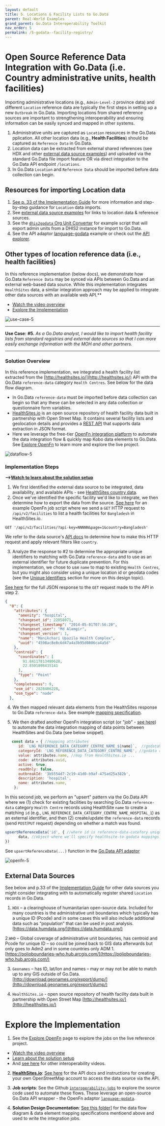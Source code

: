 ```yaml
---
layout: default
title: 5. Locations & Facility Lists to Go.Data
parent: Real-World Examples
grand_parent: Go.Data Interoperability Toolkit
nav_order: 5
permalink: /5-godata--facility-registry/
---
```


#  Open Source Reference Data Integration with Go.Data (i.e. Country administrative units, health facilities)
Importing administrative locations (e.g., `Admin-Level-2` province data) and different `Location` reference data are typically the first steps in setting up a 
new `Outbreak` in Go.Data. Importing locations from shared reference sources are important to strengthening interoperability and ensuring information can be easily synced and mapped in other systems. 
1. Administrative units are captured as `Location` resources in the Go.Data pplication. All other location data (e.g., **Health Facilities**) should be captured as `Reference Data` in Go.Data. 
2. Location data can be extracted from external shared references (see HDX and other [external data source examples](#external-data-sources)) and uploaded via the standard Go.Data file import feature OR via direct integration to the Go.Data API endpoint `/locations`. 
3. In Go.Data `Location` and `Reference Data` should be imported before data collection can begin.

## Resources for importing Location data 
1. [See p. 33 of the Implementation Guide](https://community-godata.who.int/page/documents) for more information and step-by-step guidance for `Location` data imports. 
2. See [external data source examples](#external-data-sources) for links to location data & reference sources. 
3. See the [`dhis2godata` Org Unit Converter](https://github.com/WorldHealthOrganization/godata/tree/master/dhis2togodata/dhis2godata_org_unit_converter) for example script that will export admin units from a DHIS2 instance for import to Go.Data. 
4. See the API adaptor [language-godata](https://github.com/WorldHealthOrganization/language-godata/blob/master/src/Adaptor.js#L607-L644) example or check out the [API explorer](https://github.com/WorldHealthOrganization/godata/api-docs). 
 
## Other types of location reference data (i.e., health facilities)
In this reference implementation (below docs), we demonstrate how Go.Data `Reference Data` may be synced via APIs between Go.Data and an external web-based data source. While this implementation integrates `HealthSites` data, a similar integration approach may be applied to integrate other data sources with an available web API.**  

- [Watch the video overview](https://sprcdn-assets.sprinklr.com/1652/18c30dd7-141d-4f13-9b5b-c4a6f5b35a03-1187367103.mp4)
- [Explore the Implementation](#explore-the-implementation)

![use-case-5](../assets/use-case-5.png)

---
**Use Case:**
**#5.** _As a Go.Data analyst, I would like to import health facility lists from standard registries and external data sources so that I can more 
easily exchange information with the MOH and other partners._

---
### Solution Overview 
In this reference implementation, we integrated a health facility list extracted from the [http://healthsites.io/](http://healthsites.io/) API with the Go.Data `reference-data` category `Health Centres`. See below for the data flow diagram. 
- In Go.Data `reference-data` must be imported before data collection can begin so that any these can be selected in any data collection or questionnaire form variables. 
- [HealthSites.io](http://healthsites.io/) is an open source repository of health facility data built in partnership with Open Street Map. It contains several facility lists and geolocation details and provides a [REST API](https://github.com/healthsites/healthsites/wiki/API) that supports data extraction in JSON format. 
- Here we leverage the free-tier [OpenFn integration platform](https://docs.openfn.org/) to automate the data integration flow & quickly map Kobo data elements to Go.Data. See [Explore OpenFn](https://github.com/WorldHealthOrganization/godata/explore-openfn) to learn more and explore the live project. 

![dataflow-5](../assets/dataFlow-use-case-5.png)
### Implementation Steps
**-->[Watch to learn about the solution setup](https://sprcdn-assets.sprinklr.com/1652/ccc28fcf-8fe2-40c0-a743-82f9532cb555-447333759.mp4)**
1. We first identified the external data source to be integrated, data availability, and available APIs - see [HealthSites country data](https://healthsites.io/#country-data). 
2. Once we've identified the specific facility we'd like to integrate, we then determine how to export the data from the source. [See here](https://github.com/WorldHealthOrganization/godata/blob/master/interoperability-jobs/5a-GETHealthSitesData.js) for an example OpenFn job script where we send a `GET` HTTP request to `/api/v2/facilities` to list a health facilities for `Bangladesh` in HealthSites.io.
```
GET '/api/v2/facilities/?api-key=NNNNN&page=1&country=Bangladesh'
```
We refer to the data source's [API docs](https://healthsites.io/api/docs/) to determine how to make this HTTP request and apply relevant filters like `country`. 

3. Analyze the response to #2 to determine the appropriate unique identifiers to matching with Go.Data `reference-data` and to use as an external identifier for future duplicate prevention. For this implementation, we chose to use `name` to map to existing `Health Centres`, but you might also consider using a unique location id or geodata codes (see the [Unique Identifiers](http://worldhealthorganization.github.io/godata/unique-identifiers) section for more on this design topic). 

[See here](https://github.com/WorldHealthOrganization/godata/blob/docs-toolkit/interoperability-jobs/sampleData/bangladeshHealthSites.json) for the full JSON response to the `GET` request made to the API in step 2. 
```json
{
  "0": {
    "attributes": {
      "amenity": "hospital",
      "changeset_id": 22058971,
      "changeset_timestamp": "2014-05-01T07:56:20",
      "changeset_user": "Md Alamgir",
      "changeset_version": 1,
      "name": "Manikchari Upazila Health Complex",
      "uuid": "4598ac8e8c6d47a4a3b95d0806ca4a5d"
    },
    "centroid": {
      "coordinates": [
        91.84117813480628,
        22.8501898435141
      ],
      "type": "Point"
    },
    "completeness": 9,
    "osm_id": 2828406228,
    "osm_type": "node"
  },
```
4. We then mapped relevant data elements from the HealthSites response to Go.Data `reference-data`. See example [mapping specification](https://docs.google.com/spreadsheets/d/1SNx5wB818ikveaVhHqW9c4N05leL1WGZulsdC_BJj70/edit#gid=1783114713). 

5. We then drafted another OpenFn integration script (or "job" - [see here](https://github.com/WorldHealthOrganization/godata/blob/docs-toolkit/interoperability-jobs/5-uploadHealthSites.js)) to automate the data integration mapping of data points between HealthSites and Go.Data (see below snippet). 
```js 
   const data = { //mapping attributes
      id: `LNG_REFERENCE_DATA_CATEGORY_CENTRE_NAME_${name}`,  //godataVariable: sourceValue,
      categoryId: 'LNG_REFERENCE_DATA_CATEGORY_CENTRE_NAME', //godata reference-data Id
      value: attributes.name, //map from HealthSites.io ...
      code: attributes.uuid,
      active: true,
      readOnly: false,
      outbreakId: '3b5554d7-2c19-41d0-b9af-475ad25a382b',
      description: 'hospital',
      name: attributes.name,
    };
```
In this second job, we perform an "upsert" pattern via the Go.Data API where we (1) check for existing facilities by searching Go.Data `reference-data` category `Health Centre` records using HealthSite `name` to create a matching `id` (e.g., `LNG_REFERENCE_DATA_CATEGORY_CENTRE_NAME_HOSPITAL_1`) as an external identifier, and then (2) create/update the `reference-data` records (send `POST`/`PUT` request) depending on whether a match was found. 
```js
upsertReferenceData('id', { //where id is reference-data-catefory unique identifier
      data, //object where we'll specify healthsite-to-godata mappings
})
```

See `upsertReferenceData(...)` function in the [Go.Data API adaptor](https://github.com/WorldHealthOrganization/language-godata/)

![openfn-5](../assets/openfn-jobs-5.png)

## External Data Sources
See below and p.33 of the [Implementation Guide](https://community-godata.who.int/page/documents) for other data sources you might consider integrating with to automatically register shared `Location` records in Go.Data. 
1. `HDX` – a clearinghouse of humanitarian open-source data. Included for many countries is the administrative unit boundaries which typically has a unique ID (Pcode) and in some cases this will also include additional data such as “population” that can be used in post analysis.
[https://data.humdata.org/](https://data.humdata.org/)

2.`WHO` – Global coverage of administrative unit boundaries, has centroid and Pcode for unique ID – so could be joined back to GIS data afterwards but only goes to Adm2 and in some countries only ADM 1.
[https://polioboundaries-who.hub.arcgis.com/](https://polioboundaries-who.hub.arcgis.com/)

3. `Geonames` – has ID, lat/lon and names – may or may not be able to match up to any GIS outside of Go.Data.
[http://download.geonames.org/export/dump/](http://download.geonames.org/export/dump/)

4. `HealthSites.io` - open source repository of health facility data built in partnership with Open Street Map [http://healthsites.io/](http://healthsites.io/)

# Explore the Implementation
1. See the [Explore OpenFn](https://worldhealthorganization.github.io/godata/explore-openfn/) page to explore the jobs on the live reference project. 
- [Watch the video overview](https://sprcdn-assets.sprinklr.com/1652/18c30dd7-141d-4f13-9b5b-c4a6f5b35a03-1187367103.mp4)
- [Learn about the solution setup](https://sprcdn-assets.sprinklr.com/1652/ccc28fcf-8fe2-40c0-a743-82f9532cb555-447333759.mp4)
- And [see here](https://community-godata.who.int/topics/interoperability/5fd8ec64f5c77e114e6c6823) for other interoperability videos. 

2. **[HealthSites.io](https://healthsites.io/)**: [See here](https://github.com/healthsites/healthsites/wiki/API) for the API docs and instructions for creating your own OpenStreetMap account to access the data source via the API. 

3. **Job scripts**: See the Github [`interoperability-jobs`](https://github.com/WorldHealthOrganization/godata/tree/master/interoperability-jobs) to explore the source code used to automate these flows. These leverage an open-source Go.Data API wrapper - the OpenFn adaptor [`language-godata`](https://github.com/WorldHealthOrganization/language-godata/). 

4. **Solution Design Documentation**: [See this folder](https://drive.google.com/drive/folders/1qL3el6F2obdmtu2QKgcWYoXWsqBkhtII)] for the data flow diagram & data element mapping specifications mentioend above and used to write the integration jobs. 


